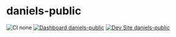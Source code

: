 # daniels-public

![CI none](https://img.shields.io/badge/ci-none-orange.svg)
[![Dashboard daniels-public](https://img.shields.io/badge/dashboard-daniels_public-yellow.svg)](https://dashboard.pantheon.io/sites/7cb3c0f9-ed54-4979-90e3-4ab7ba75a853#dev/code)
[![Dev Site daniels-public](https://img.shields.io/badge/site-daniels_public-blue.svg)](http://dev-daniels-public.pantheonsite.io/)